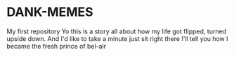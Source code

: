 # DANK-MEMES
My first repository
Yo this is a story all about how my life got flipped, turned upside down. And I'd like to take a minute just sit right there I'll tell you how I became the fresh prince of bel-air
